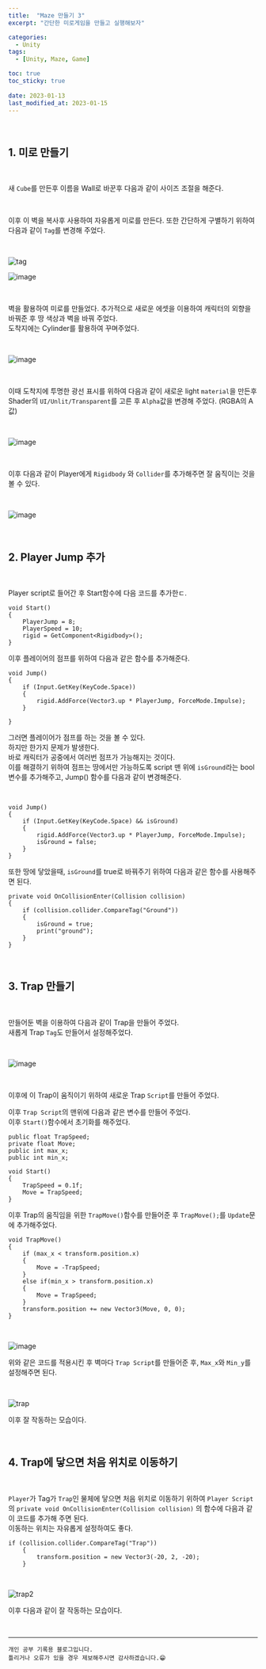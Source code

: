 ```yaml
---
title:  "Maze 만들기 3"
excerpt: "간단한 미로게임을 만들고 실행해보자"

categories:
  - Unity
tags:
  - [Unity, Maze, Game]

toc: true
toc_sticky: true
 
date: 2023-01-13
last_modified_at: 2023-01-15
---
```


<br>

## 1. 미로 만들기

<br>

새 `Cube`를 만든후 이름을 Wall로 바꾼후 다음과 같이 사이즈 조절을 해준다.

<br>

이후 이 벽을 복사후 사용하여 자유롭게 미로를 만든다.
또한 간단하게 구별하기 위하여 다음과 같이 `Tag`를 변경해 주었다.

<br>

![tag](https://user-images.githubusercontent.com/37824506/212534071-5d2d196e-69df-4862-8c97-83df9afa67ab.gif)



![image](https://user-images.githubusercontent.com/37824506/212284236-a150e67b-b660-436f-878d-ed1405222646.png)

<br>

벽을 활용하여 미로를 만들었다. 추가적으로 새로운 에셋을 이용하여 캐릭터의 외향을 바꿔준 후 땅 색상과 벽을 바꿔 주었다.  
도착지에는 Cylinder를 활용하여 꾸며주었다.

<br>

![image](https://user-images.githubusercontent.com/37824506/212533179-57885f2d-f4b3-4c79-a5ce-b659850ed6b4.png)

<br>

이때 도착지에 투명한 광선 표시를 위하여 다음과 같이 새로운 light `material`을 만든후 Shader의 `UI/Unlit/Transparent`를 고른 후 `Alpha`값을 변경해 주었다. (RGBA의 A 값)

<br>

![image](https://user-images.githubusercontent.com/37824506/212533128-a78374c0-dc09-43fa-9c66-43c01ee4eff8.png)

<br>

이후 다음과 같이 Player에게 `Rigidbody` 와 `Collider`를 추가해주면 잘 움직이는 것을 볼 수 있다.

<br>


![image](https://user-images.githubusercontent.com/37824506/212533462-b17eddf1-757e-4cb3-96d8-3b1c52bcbaaa.png)


<br>

## 2. Player Jump 추가

<br>

Player script로 들어간 후  Start함수에 다음 코드를 추가한ㄷ.

    void Start()
    {
        PlayerJump = 8;
        PlayerSpeed = 10;
        rigid = GetComponent<Rigidbody>();
    }

이후 플레이어의 점프를 위하여 다음과 같은 함수를 추가해준다.

    void Jump()
    {
        if (Input.GetKey(KeyCode.Space))
        {
            rigid.AddForce(Vector3.up * PlayerJump, ForceMode.Impulse);
        }

    }

그러면 플레이어가 점프를 하는 것을 볼 수 있다.  
하지만 한가지 문제가 발생한다.  
바로 캐릭터가 공중에서 여러번 점프가 가능해지는 것이다.  
이를 해결하기 위하여 점프는 땅에서만 가능하도록 script 맨 위에 `isGround`라는 bool 변수를 추가해주고, Jump() 함수를 다음과 같이 변경해준다.

<br>

    void Jump()
    {
        if (Input.GetKey(KeyCode.Space) && isGround)
        {
            rigid.AddForce(Vector3.up * PlayerJump, ForceMode.Impulse);
            isGround = false;
        }
    }

또한 땅에 닿았을때, `isGround`를 true로 바꿔주기 위하여 다음과 같은 함수를 사용해주면 된다.

    private void OnCollisionEnter(Collision collision)
    {
        if (collision.collider.CompareTag("Ground"))
        {
            isGround = true;
            print("ground");
        }
    }


<br>

## 3. Trap 만들기

<br>

만들어둔 벽을 이용하여 다음과 같이 Trap을 만들어 주었다.  
새롭게 Trap `Tag`도 만들어서 설정해주었다.

<br>

![image](https://user-images.githubusercontent.com/37824506/212533945-48ff673f-03d3-42db-8364-4046716546be.png)

<br>

이후에 이 Trap이 움직이기 위하여 새로운 Trap `Script`를 만들어 주었다.  

이후 `Trap Script`의 맨위에 다음과 같은 변수를 만들어 주었다.  
이후 `Start()`함수에서 초기화를 해주었다.  

    public float TrapSpeed;
    private float Move;
    public int max_x;
    public int min_x;

    void Start()
    {
        TrapSpeed = 0.1f;
        Move = TrapSpeed;
    }

이후 Trap의 움직임을 위한 `TrapMove()`함수를 만들어준 후 `TrapMove();`를 `Update`문에 추가해주었다.


    void TrapMove()
    {
        if (max_x < transform.position.x)
        {
            Move = -TrapSpeed;
        }
        else if(min_x > transform.position.x)
        {
            Move = TrapSpeed;
        }
        transform.position += new Vector3(Move, 0, 0);
    }

<br>

![image](https://user-images.githubusercontent.com/37824506/212534731-5593cbb3-a47c-44a8-b7c2-ed04c5fdef49.png)


위와 같은 코드를 적용시킨 후 벽마다 `Trap Script`를 만들어준 후, `Max_x`와 `Min_y`를 설정해주면 된다.

<br>

![trap](https://user-images.githubusercontent.com/37824506/212534805-ee5c49d6-5527-4daa-b7b7-29725ff2c5a7.gif)

이후 잘 작동하는 모습이다.

<br>

## 4. Trap에 닿으면 처음 위치로 이동하기

<br>

`Player`가 Tag가 `Trap`인 물체에 닿으면 처음 위치로 이동하기 위하여 `Player Script`의 `private void OnCollisionEnter(Collision collision)` 의 함수에 다음과 같이 코드를 추가해 주면 된다.  
이동하는 위치는 자유롭게 설정하여도 좋다.  

    if (collision.collider.CompareTag("Trap"))
        {
            transform.position = new Vector3(-20, 2, -20);
        }

<br>

![trap2](https://user-images.githubusercontent.com/37824506/212535018-79f22bdd-7cf1-45dc-b363-51759c31eb36.gif)


이후 다음과 같이 잘 작동하는 모습이다.

<br>

***
    개인 공부 기록용 블로그입니다.
    틀리거나 오류가 있을 경우 제보해주시면 감사하겠습니다.😁